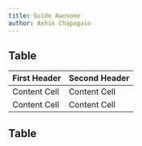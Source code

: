 ```yaml
---
title: Guide Awesome
author: Ashik Chapagain
---
```


## Table
| First Header  | Second Header |
| ------------- | ------------- |
| Content Cell  | Content Cell  |
| Content Cell  | Content Cell  |

## Table
